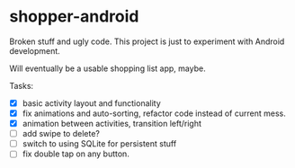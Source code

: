 # shopper-android

Broken stuff and ugly code. This project is just to experiment with Android development.

Will eventually be a usable shopping list app, maybe.

Tasks:

- [x] basic activity layout and functionality
- [x] fix animations and auto-sorting, refactor code instead of current mess.
- [x] animation between activities, transition left/right
- [ ] add swipe to delete?
- [ ] switch to using SQLite for persistent stuff
- [ ] fix double tap on any button.